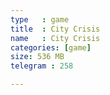 ```yaml
---
type   : game
title  : City Crisis
name   : City Crisis
categories: [game]
size: 536 MB
telegram : 258

---
```


